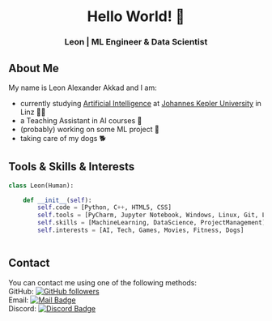 <h1 align="center"> Hello World! 👋 </h1>
<h3 align="center"> Leon | ML Engineer & Data Scientist </h3>

## About Me

My name is Leon Alexander Akkad and I am:
- currently studying [Artificial Intelligence](https://www.jku.at/en/degree-programs/types-of-degree-programs/bachelors-and-diploma-degree-programs/ba-artificial-intelligence/) at [Johannes Kepler University](https://www.jku.at/en) in Linz 👨‍🎓
- a Teaching Assistant in AI courses 📃
- (probably) working on some ML project 🤖
- taking care of my dogs 🐕

## Tools & Skills & Interests

```py
class Leon(Human):

    def __init__(self):
        self.code = [Python, C++, HTML5, CSS]
        self.tools = [PyCharm, Jupyter Notebook, Windows, Linux, Git, LaTeX, MSOffice]
        self.skills = [MachineLearning, DataScience, ProjectManagement]
        self.interests = [AI, Tech, Games, Movies, Fitness, Dogs]
                    
```

## Contact

You can contact me using one of the following methods: <br>
GitHub: <a href=https://github.com/LeonAlexanderAkkad> <img alt="GitHub followers" src="https://img.shields.io/github/followers/LeonAlexanderAkkad?label=Follow&style=social"> </a> <br>
Email: <a href="mailto:leon.akkad@jku.at" target="_blank"> <img alt="Mail Badge" src="https://img.shields.io/badge/Email-blue?logo=gmail&logoColor=white"> </a> <br>
Discord: <a href="https://www.discordapp.com/users/531195537450336266" target="_blank"> <img alt="Discord Badge" src="https://img.shields.io/badge/Discord-%237289da?logo=discord&logoColor=white"> </a>


<!--
**LeonAlexanderAkkad/LeonAlexanderAkkad** is a ✨ _special_ ✨ repository because its `README.md` (this file) appears on your GitHub profile.

Here are some ideas to get you started:

- 🔭 I’m currently working on ...
- 🌱 I’m currently learning ...
- 👯 I’m looking to collaborate on ...
- 🤔 I’m looking for help with ...
- 💬 Ask me about ...
- 📫 How to reach me: ...
- 😄 Pronouns: ...
- ⚡ Fun fact: ...
-->
